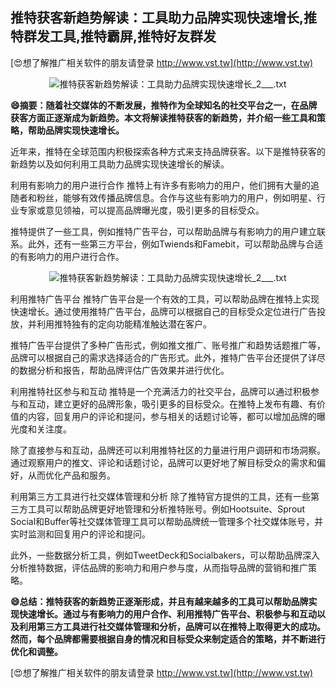 ## **推特获客新趋势解读：工具助力品牌实现快速增长,推特群发工具,推特霸屏,推特好友群发**

[😍想了解推广相关软件的朋友请登录 http://www.vst.tw](http://www.vst.tw)

 <center><img src="https://vst.tw/MP4/tuiguang/png/3.png" alt="推特获客新趋势解读：工具助力品牌实现快速增长_2___.txt"></center>

**😄摘要：随着社交媒体的不断发展，推特作为全球知名的社交平台之一，在品牌获客方面正逐渐成为新趋势。本文将解读推特获客的新趋势，并介绍一些工具和策略，帮助品牌实现快速增长。**

近年来，推特在全球范围内积极探索各种方式来支持品牌获客。以下是推特获客的新趋势以及如何利用工具助力品牌实现快速增长的解读。

利用有影响力的用户进行合作 推特上有许多有影响力的用户，他们拥有大量的追随者和粉丝，能够有效传播品牌信息。合作与这些有影响力的用户，例如明星、行业专家或意见领袖，可以提高品牌曝光度，吸引更多的目标受众。

推特提供了一些工具，例如推特广告平台，可以帮助品牌与有影响力的用户建立联系。此外，还有一些第三方平台，例如Twiends和Famebit，可以帮助品牌与合适的有影响力的用户进行合作。

 <center><img src="https://vst.tw/MP4/tuiguang/png/3.png" alt="推特获客新趋势解读：工具助力品牌实现快速增长_2___.txt"></center>

利用推特广告平台 推特广告平台是一个有效的工具，可以帮助品牌在推特上实现快速增长。通过使用推特广告平台，品牌可以根据自己的目标受众定位进行广告投放，并利用推特独有的定向功能精准触达潜在客户。

推特广告平台提供了多种广告形式，例如推文推广、账号推广和趋势话题推广等，品牌可以根据自己的需求选择适合的广告形式。此外，推特广告平台还提供了详尽的数据分析和报告，帮助品牌评估广告效果并进行优化。

利用推特社区参与和互动 推特是一个充满活力的社交平台，品牌可以通过积极参与和互动，建立更好的品牌形象，吸引更多的目标受众。在推特上发布有趣、有价值的内容，回复用户的评论和提问，参与相关的话题讨论等，都可以增加品牌的曝光度和关注度。

除了直接参与和互动，品牌还可以利用推特社区的力量进行用户调研和市场洞察。通过观察用户的推文、评论和话题讨论，品牌可以更好地了解目标受众的需求和偏好，从而优化产品和服务。

利用第三方工具进行社交媒体管理和分析 除了推特官方提供的工具，还有一些第三方工具可以帮助品牌更好地管理和分析推特账号。例如Hootsuite、Sprout Social和Buffer等社交媒体管理工具可以帮助品牌统一管理多个社交媒体账号，并实时监测和回复用户的评论和提问。

此外，一些数据分析工具，例如TweetDeck和Socialbakers，可以帮助品牌深入分析推特数据，评估品牌的影响力和用户参与度，从而指导品牌的营销和推广策略。

**😄总结：推特获客的新趋势正逐渐形成，并且有越来越多的工具可以帮助品牌实现快速增长。通过与有影响力的用户合作、利用推特广告平台、积极参与和互动以及利用第三方工具进行社交媒体管理和分析，品牌可以在推特上取得更大的成功。然而，每个品牌都需要根据自身的情况和目标受众来制定适合的策略，并不断进行优化和调整。**

[😍想了解推广相关软件的朋友请登录 http://www.vst.tw](http://www.vst.tw)



